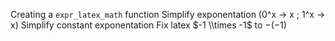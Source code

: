 Creating a `expr_latex_math` function
Simplify exponentation (0^x -> x ; 1^x -> x)
Simplify constant exponentation
Fix latex $-1 \\times -1$ to $-(-1)$